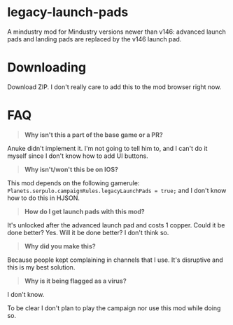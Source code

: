 # legacy-launch-pads
A mindustry mod for Mindustry versions newer than v146: advanced launch pads and landing pads are replaced by the v146 launch pad. 

# Downloading
Download ZIP. I don't really care to add this to the mod browser right now. 

# FAQ
> **Why isn't this a part of the base game or a PR?**

Anuke didn't implement it. I'm not going to tell him to, and I can't do it myself since I don't know how to add UI buttons. 

> **Why isn't/won't this be on IOS?**

This mod depends on the following gamerule: `Planets.serpulo.campaignRules.legacyLaunchPads = true;` and I don't know how to do this in HJSON. 

> **How do I get launch pads with this mod?**

It's unlocked after the advanced launch pad and costs 1 copper. Could it be done better? Yes. Will it be done better? I don't think so. 

> **Why did you make this?**

Because people kept complaining in channels that I use. It's disruptive and this is my best solution. 

> **Why is it being flagged as a virus?**

I don't know.

To be clear I don't plan to play the campaign nor use this mod while doing so.
